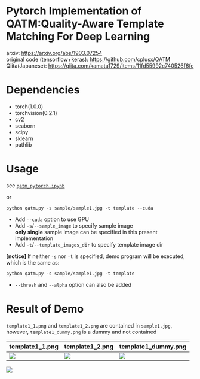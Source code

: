 # Pytorch Implementation of QATM:Quality-Aware Template Matching For Deep Learning

arxiv: https://arxiv.org/abs/1903.07254  
original code (tensorflow+keras): https://github.com/cplusx/QATM  
Qiita(Japanese): https://qiita.com/kamata1729/items/11fd55992c740526f6fc

# Dependencies

* torch(1.0.0)
* torchvision(0.2.1)
* cv2
* seaborn
* scipy
* sklearn
* pathlib

# Usage

see [`qatm_pytorch.ipynb`](https://github.com/kamata1729/QATM_pytorch/blob/master/qatm_pytorch.ipynb)

or


```
python qatm.py -s sample/sample1.jpg -t template --cuda
```

* Add `--cuda` option to use GPU
* Add `-s`/`--sample_image` to specify sample image  
    **only single** sample image can be specified in this present implementation  
* Add `-t`/`--template_images_dir` to specify template image dir  
  
**[notice]** If neither `-s` nor `-t` is specified, demo program will be executed, which is the same as:
```
python qatm.py -s sample/sample1.jpg -t template
```

* `--thresh` and `--alpha` option can also be added

# Result of Demo
`template1_1.png` and `template1_2.png` are contained in `sample1.jpg`, however, `template1_dummy.png` is a dummy and not contained

|template1_1.png|template1_2.png|template1_dummy.png|
|---|---|---|
|![](https://i.imgur.com/lP0Wy4I.png)|![](https://i.imgur.com/xDJoQOz.png)|![](https://i.imgur.com/p10g33j.png)|

![](https://i.imgur.com/7Ln2z0H.png)
